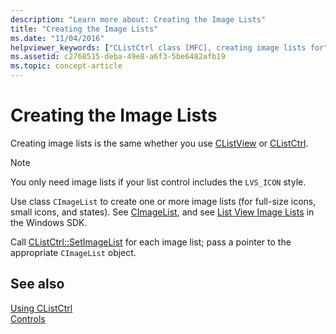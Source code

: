```yaml
---
description: "Learn more about: Creating the Image Lists"
title: "Creating the Image Lists"
ms.date: "11/04/2016"
helpviewer_keywords: ["CListCtrl class [MFC], creating image lists for", "image lists [MFC], creating for CListCtrl", "lists [MFC], image"]
ms.assetid: c2768515-deba-49e8-a6f3-5be6482afb19
ms.topic: concept-article
---
```

# Creating the Image Lists

Creating image lists is the same whether you use [CListView](reference/clistview-class.md) or [CListCtrl](reference/clistctrl-class.md).

> [!NOTE]
> You only need image lists if your list control includes the `LVS_ICON` style.

Use class `CImageList` to create one or more image lists (for full-size icons, small icons, and states). See [CImageList](reference/cimagelist-class.md), and see [List View Image Lists](/windows/win32/Controls/using-list-view-controls) in the Windows SDK.

Call [CListCtrl::SetImageList](reference/clistctrl-class.md#setimagelist) for each image list; pass a pointer to the appropriate `CImageList` object.

## See also

[Using CListCtrl](using-clistctrl.md)<br/>
[Controls](controls-mfc.md)
